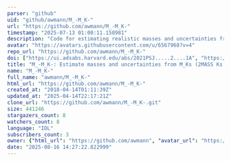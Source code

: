 ```yaml
---
parser: "github"
uid: "github/awmann/M_-M_K-"
url: "https://github.com/awmann/M_-M_K-"
timestamp: "2025-07-13 01:00:11.158981"
description: "Code for estimating realistic masses and uncertainties from M_Ks (2MASS Ks + distance)"
avatar: "https://avatars.githubusercontent.com/u/6567968?v=4"
repo_url: "https://github.com/awmann/M_-M_K-"
doi: ["https://ui.adsabs.harvard.edu/abs/2021PSJ.....2....1A", "https://ui.adsabs.harvard.edu/abs/2019ApJ...871...63M", "https://ui.adsabs.harvard.edu/abs/2025ascl.soft06014M/abstract"]
title: "M_-M_K-: Estimate masses and uncertainties from M_Ks (2MASS Ks + distance)"
name: "M_-M_K-"
full_name: "awmann/M_-M_K-"
html_url: "https://github.com/awmann/M_-M_K-"
created_at: "2018-04-14T01:11:39Z"
updated_at: "2025-04-14T22:17:21Z"
clone_url: "https://github.com/awmann/M_-M_K-.git"
size: 441246
stargazers_count: 8
watchers_count: 8
language: "IDL"
subscribers_count: 3
owner: {"html_url": "https://github.com/awmann", "avatar_url": "https://avatars.githubusercontent.com/u/6567968?v=4", "login": "awmann", "type": "User"}
date: "2025-08-16 14:27:22.822999"
---
```

